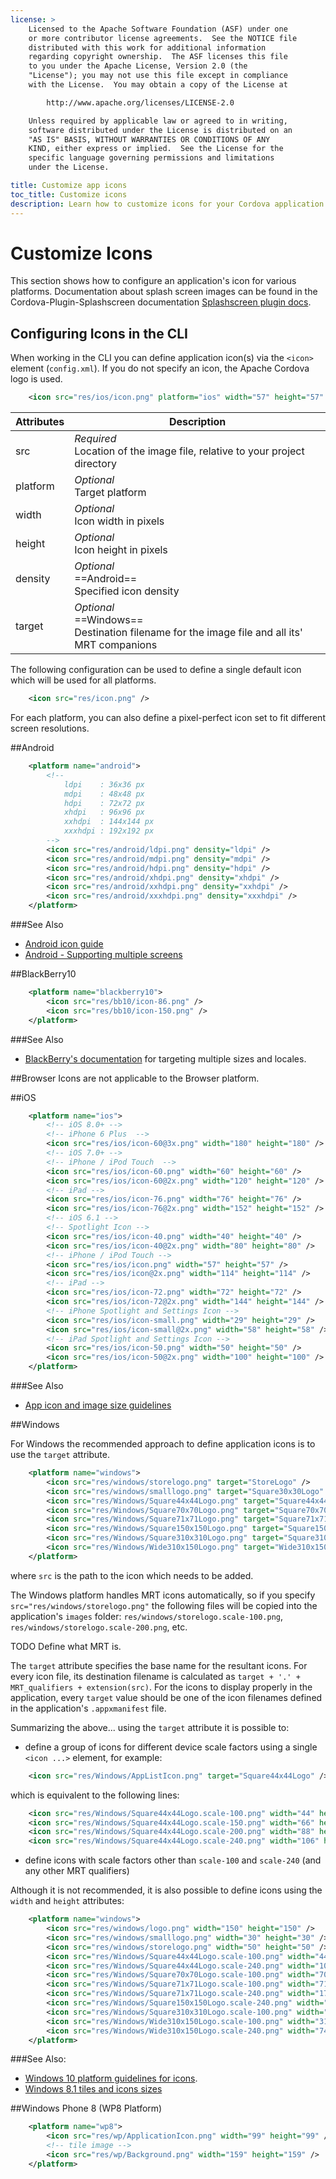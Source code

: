```yaml
---
license: >
    Licensed to the Apache Software Foundation (ASF) under one
    or more contributor license agreements.  See the NOTICE file
    distributed with this work for additional information
    regarding copyright ownership.  The ASF licenses this file
    to you under the Apache License, Version 2.0 (the
    "License"); you may not use this file except in compliance
    with the License.  You may obtain a copy of the License at

        http://www.apache.org/licenses/LICENSE-2.0

    Unless required by applicable law or agreed to in writing,
    software distributed under the License is distributed on an
    "AS IS" BASIS, WITHOUT WARRANTIES OR CONDITIONS OF ANY
    KIND, either express or implied.  See the License for the
    specific language governing permissions and limitations
    under the License.

title: Customize app icons
toc_title: Customize icons
description: Learn how to customize icons for your Cordova application.
---
```


# Customize Icons

This section shows how to configure an application's icon for various platforms. Documentation about splash screen images can be found in the Cordova-Plugin-Splashscreen documentation [Splashscreen plugin docs][splashscreen_plugin].

## Configuring Icons in the CLI

When working in the CLI you can define application icon(s) via the `<icon>` element (`config.xml`).
If you do not specify an icon, the Apache Cordova logo is used.

```xml
    <icon src="res/ios/icon.png" platform="ios" width="57" height="57" density="mdpi" />
```

Attributes    | Description
--------------|--------------------------------------------------------------------------------
src           | *Required* <br/> Location of the image file, relative to your project directory
platform      | *Optional* <br/> Target platform
width         | *Optional* <br/> Icon width in pixels
height        | *Optional* <br/> Icon height in pixels
density       | *Optional* <br/> ==Android== <br/> Specified icon density
target        | *Optional* <br/> ==Windows== <br/> Destination filename for the image file and all its' MRT companions


The following configuration can be used to define a single default icon
which will be used for all platforms.
```xml
    <icon src="res/icon.png" />
```
For each platform, you can also define a pixel-perfect icon set to fit
different screen resolutions.

##Android
```xml
    <platform name="android">
        <!--
            ldpi    : 36x36 px
            mdpi    : 48x48 px
            hdpi    : 72x72 px
            xhdpi   : 96x96 px
            xxhdpi  : 144x144 px
            xxxhdpi : 192x192 px
        -->
        <icon src="res/android/ldpi.png" density="ldpi" />
        <icon src="res/android/mdpi.png" density="mdpi" />
        <icon src="res/android/hdpi.png" density="hdpi" />
        <icon src="res/android/xhdpi.png" density="xhdpi" />
        <icon src="res/android/xxhdpi.png" density="xxhdpi" />
        <icon src="res/android/xxxhdpi.png" density="xxxhdpi" />
    </platform>
```
###See Also
- [Android icon guide](https://www.google.com/design/spec/style/icons.html)
- [Android - Supporting multiple screens](http://developer.android.com/guide/practices/screens_support.html)

##BlackBerry10
```xml
    <platform name="blackberry10">
        <icon src="res/bb10/icon-86.png" />
        <icon src="res/bb10/icon-150.png" />
    </platform>
```
###See Also
- [BlackBerry's documentation][blackberry_icon] for targeting multiple sizes and locales.

##Browser
Icons are not applicable to the Browser platform.

##iOS
```xml
    <platform name="ios">
        <!-- iOS 8.0+ -->
        <!-- iPhone 6 Plus  -->
        <icon src="res/ios/icon-60@3x.png" width="180" height="180" />
        <!-- iOS 7.0+ -->
        <!-- iPhone / iPod Touch  -->
        <icon src="res/ios/icon-60.png" width="60" height="60" />
        <icon src="res/ios/icon-60@2x.png" width="120" height="120" />
        <!-- iPad -->
        <icon src="res/ios/icon-76.png" width="76" height="76" />
        <icon src="res/ios/icon-76@2x.png" width="152" height="152" />
        <!-- iOS 6.1 -->
        <!-- Spotlight Icon -->
        <icon src="res/ios/icon-40.png" width="40" height="40" />
        <icon src="res/ios/icon-40@2x.png" width="80" height="80" />
        <!-- iPhone / iPod Touch -->
        <icon src="res/ios/icon.png" width="57" height="57" />
        <icon src="res/ios/icon@2x.png" width="114" height="114" />
        <!-- iPad -->
        <icon src="res/ios/icon-72.png" width="72" height="72" />
        <icon src="res/ios/icon-72@2x.png" width="144" height="144" />
        <!-- iPhone Spotlight and Settings Icon -->
        <icon src="res/ios/icon-small.png" width="29" height="29" />
        <icon src="res/ios/icon-small@2x.png" width="58" height="58" />
        <!-- iPad Spotlight and Settings Icon -->
        <icon src="res/ios/icon-50.png" width="50" height="50" />
        <icon src="res/ios/icon-50@2x.png" width="100" height="100" />
    </platform>
```
###See Also
- [App icon and image size guidelines](https://developer.apple.com/library/ios/documentation/UserExperience/Conceptual/MobileHIG/IconMatrix.html)

##Windows

For Windows the recommended approach to define application icons is to use the `target` attribute.

```xml
    <platform name="windows">
        <icon src="res/windows/storelogo.png" target="StoreLogo" />
        <icon src="res/windows/smalllogo.png" target="Square30x30Logo" />
        <icon src="res/Windows/Square44x44Logo.png" target="Square44x44Logo" />
        <icon src="res/Windows/Square70x70Logo.png" target="Square70x70Logo" />
        <icon src="res/Windows/Square71x71Logo.png" target="Square71x71Logo" />
        <icon src="res/Windows/Square150x150Logo.png" target="Square150x150Logo" />
        <icon src="res/Windows/Square310x310Logo.png" target="Square310x310Logo" />
        <icon src="res/Windows/Wide310x150Logo.png" target="Wide310x150Logo" />
    </platform>
```

where `src` is the path to the icon which needs to be added.

The Windows platform handles MRT icons automatically, so if you specify `src="res/windows/storelogo.png"` the following files will be copied into the application's `images` folder: `res/windows/storelogo.scale-100.png`, `res/windows/storelogo.scale-200.png`, etc.

TODO Define what MRT is.

The `target` attribute specifies the base name for the resultant icons. For every icon file, its destination filename is calculated as `target + '.' + MRT_qualifiers + extension(src)`. For the icons to display properly in the application, every `target` value should be one of the icon filenames defined in the application's `.appxmanifest` file.

Summarizing the above... using the `target` attribute it is possible to:

  * define a group of icons for different device scale factors using a single `<icon ...>` element, for example:
```xml
    <icon src="res/Windows/AppListIcon.png" target="Square44x44Logo" />
```
  which is equivalent to the following lines:
```xml
    <icon src="res/Windows/Square44x44Logo.scale-100.png" width="44" height="44" />
    <icon src="res/Windows/Square44x44Logo.scale-150.png" width="66" height="66" />
    <icon src="res/Windows/Square44x44Logo.scale-200.png" width="88" height="88" />
    <icon src="res/Windows/Square44x44Logo.scale-240.png" width="106" height="106" />
```
  * define icons with scale factors other than `scale-100` and `scale-240` (and any other MRT qualifiers)

Although it is not recommended, it is also possible to define icons using the `width` and `height` attributes:

```xml
    <platform name="windows">
        <icon src="res/windows/logo.png" width="150" height="150" />
        <icon src="res/windows/smalllogo.png" width="30" height="30" />
        <icon src="res/windows/storelogo.png" width="50" height="50" />
        <icon src="res/Windows/Square44x44Logo.scale-100.png" width="44" height="44" />
        <icon src="res/Windows/Square44x44Logo.scale-240.png" width="106" height="106" />
        <icon src="res/Windows/Square70x70Logo.scale-100.png" width="70" height="70" />
        <icon src="res/Windows/Square71x71Logo.scale-100.png" width="71" height="71" />
        <icon src="res/Windows/Square71x71Logo.scale-240.png" width="170" height="170" />
        <icon src="res/Windows/Square150x150Logo.scale-240.png" width="360" height="360" />
        <icon src="res/Windows/Square310x310Logo.scale-100.png" width="310" height="310" />
        <icon src="res/Windows/Wide310x150Logo.scale-100.png" width="310" height="150" />
        <icon src="res/Windows/Wide310x150Logo.scale-240.png" width="744" height="360" />
    </platform>
```

###See Also:
- [Windows 10 platform guidelines for icons](https://msdn.microsoft.com/en-us/library/windows/apps/mt412102.aspx).
- [Windows 8.1 tiles and icons sizes](https://msdn.microsoft.com/en-us/library/windows/apps/xaml/hh781198.aspx)

##Windows Phone 8 (WP8 Platform)
```xml
    <platform name="wp8">
        <icon src="res/wp/ApplicationIcon.png" width="99" height="99" />
        <!-- tile image -->
        <icon src="res/wp/Background.png" width="159" height="159" />
    </platform>
```

[blackberry_icon]: http://developer.blackberry.com/html5/documentation/icon_element.html
[splashscreen_plugin]: ../reference/cordova-plugin-splashscreen/
